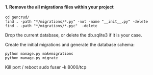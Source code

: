 #### 1. Remove the all migrations files within your project
    cd gencrud/
    find . -path "*/migrations/*.py" -not -name "__init__.py" -delete
    find . -path "*/migrations/*.pyc"  -delete


Drop the current database, or delete the db.sqlite3 if it is your case.

Create the initial migrations and generate the database schema:

    python manage.py makemigrations
    python manage.py migrate


Kill port / reboot
    sudo fuser -k 8000/tcp
    




